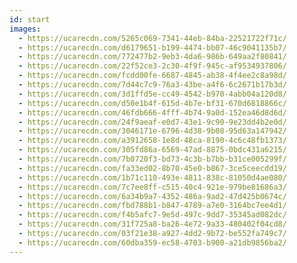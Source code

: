 ```yaml
---
id: start
images:
  - https://ucarecdn.com/5265c069-7341-44eb-84ba-22521722f71c/
  - https://ucarecdn.com/d6179651-b199-4474-bb07-46c9041135b7/
  - https://ucarecdn.com/772477b2-9eb3-4da6-986b-649aa2f80841/
  - https://ucarecdn.com/22f52ce3-2c30-4f9f-945c-af9534937806/
  - https://ucarecdn.com/fcdd00fe-6687-4845-ab38-4f4ee2c8a98d/
  - https://ucarecdn.com/7d44c7c9-76a3-43be-a4f6-6c2671b17b3d/
  - https://ucarecdn.com/3d1ffd5e-cc49-4542-b970-4abb04a120d8/
  - https://ucarecdn.com/d50e1b4f-615d-4b7e-bf31-670d6818866c/
  - https://ucarecdn.com/46fdb666-4fff-4b74-9a0d-152ea46d8d6d/
  - https://ucarecdn.com/24f9aeaf-e0d7-43e1-9c90-9e23dd4b2e0d/
  - https://ucarecdn.com/3046171e-6796-4d38-9b08-95d63a147942/
  - https://ucarecdn.com/a3912658-1e8d-48ca-8190-4c6c48fb1373/
  - https://ucarecdn.com/305fd86a-6569-47ad-8875-0bdc431a6215/
  - https://ucarecdn.com/7b0720f3-bd73-4c3b-b7bb-b31ce005299f/
  - https://ucarecdn.com/fa33ed02-8b70-45e0-b867-3ce5ceecdd19/
  - https://ucarecdn.com/1b71c110-493e-4811-838c-81050d4ae080/
  - https://ucarecdn.com/7c7ee8ff-c515-40c4-921e-979be81686a3/
  - https://ucarecdn.com/6a34b9a7-4352-486a-9ad2-47d425b0674c/
  - https://ucarecdn.com/fbd788b1-b847-4789-a7e0-3164bc7ee4d1/
  - https://ucarecdn.com/f4b5afc7-9e5d-497c-9dd7-35345ad082dc/
  - https://ucarecdn.com/31f725a8-ba26-4e72-9a33-480402f04cd8/
  - https://ucarecdn.com/03f21e38-a927-4dd2-9b72-be552fa749c7/
  - https://ucarecdn.com/60dba359-ec58-4703-b900-a21db9856ba2/
---
```

